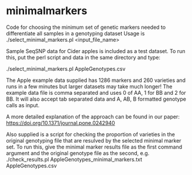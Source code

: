 # minimalmarkers
Code for choosing the minimum set of genetic markers needed to differentiate all samples in a genotyping dataset
Usage is ./select_minimal_markers.pl <input_file_name> 

Sample SeqSNP data for Cider apples is included as a test dataset.  To run this, put the perl script and data in the same directory and type:

./select_minimal_markers.pl AppleGenotypes.csv 

The Apple example data supplied has 1286 markers and 260 varieties and runs in a few minutes but larger datasets may take much longer!
The example data file is comma separated and uses 0 of AA, 1 for BB and 2 for BB.  It will also accept tab separated data and A, AB, B formatted genotype calls as input.


A more detailed explanation of the approach can be found in our paper: https://doi.org/10.1371/journal.pone.0242940



Also supplied is a script for checking the proportion of varieties in the original genotyping file that are resulved by the selected minimal marker set. 
  To run this, give the minimal marker results file as the first command argument and the original genotype file as the second, e.g.
  ./check_results.pl AppleGenotypes_minimal_markers.txt AppleGenotypes.csv

